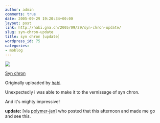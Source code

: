 ```yaml
---
author: admin
comments: true
date: 2005-09-29 19:20:34+00:00
layout: post
link: http://habi.gna.ch/2005/09/29/syn-chron-update/
slug: syn-chron-update
title: syn chron [update]
wordpress_id: 75
categories:
- moblog
---
```



[![](http://static.flickr.com/32/47788242_6b6620e1d1_m.jpg)](http://www.flickr.com/photos/habi/47788242/)



[Syn chron](http://www.flickr.com/photos/habi/47788242/)



Originally uploaded by [habi](http://www.flickr.com/people/habi/).







Unexpectedly i was able to make it to the vernissage of syn chron.



And it's mighty impressive!



  

**update:** [via [polymer-jan](http://pieceoplastic.com/index.php/2045/syn-chron/)] who posted that this afternoon and made me go and see this.  

